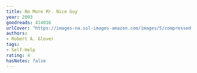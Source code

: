 ```yaml
---
title: No More Mr. Nice Guy
year: 2003
goodreads: 414016
urlCover: "https://images-na.ssl-images-amazon.com/images/S/compressed.photo.goodreads.com/books/1174525193i/414016.jpg"
authors:
- Robert A. Glover
tags:
- Self-Help
rating: 4
hasNotes: false
---
```

